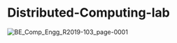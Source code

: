 # Distributed-Computing-lab


![BE_Comp_Engg_R2019-103_page-0001](https://user-images.githubusercontent.com/74452252/213183084-5abf09f0-a981-4234-a65c-2643228cfca4.jpg)
